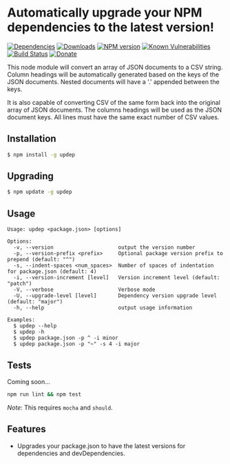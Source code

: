 # Automatically upgrade your NPM dependencies to the latest version!

[![Dependencies](https://img.shields.io/david/mrodrig/updep.svg?style=flat-square)](https://www.npmjs.org/package/updep)
[![Downloads](http://img.shields.io/npm/dm/updep.svg)](https://www.npmjs.org/package/updep)
[![NPM version](https://img.shields.io/npm/v/updep.svg)](https://www.npmjs.org/package/updep)
[![Known Vulnerabilities](https://snyk.io/test/npm/updep/badge.svg)](https://snyk.io/test/npm/updep)
[![Build Status](https://travis-ci.org/mrodrig/updep.svg?branch=master)](https://travis-ci.org/mrodrig/updep)
[![Donate](https://img.shields.io/badge/Donate-PayPal-green.svg)](https://www.paypal.com/cgi-bin/webscr?cmd=_donations&business=rodrigues.mi%40husky.neu.edu&item_name=Open+Source+Software+Development+-+Node+Modules&currency_code=USD&source=url)

This node module will convert an array of JSON documents to a CSV string.
Column headings will be automatically generated based on the keys of the JSON documents. Nested documents will have a '.' appended between the keys.

It is also capable of converting CSV of the same form back into the original array of JSON documents.
The columns headings will be used as the JSON document keys.  All lines must have the same exact number of CSV values.

## Installation

```bash
$ npm install -g updep
```

## Upgrading
```bash
$ npm update -g updep
```

## Usage

```
Usage: updep <package.json> [options]

Options:
  -v, --version                     output the version number
  -p, --version-prefix <prefix>     Optional package version prefix to prepend (default: "^")
  -s, --indent-spaces <num_spaces>  Number of spaces of indentation for package.json (default: 4)
  -i, --version-increment [level]   Version increment level (default: "patch")
  -V, --verbose                     Verbose mode
  -U, --upgrade-level [level]       Dependency version upgrade level (default: "major")
  -h, --help                        output usage information

Examples:
  $ updep --help
  $ updep -h
  $ updep package.json -p ^ -i minor
  $ updep package.json -p "~" -s 4 -i major
```


## Tests

Coming soon...

```bash
npm run lint && npm test
```

_Note_: This requires `mocha` and `should`.

## Features

- Upgrades your package.json to have the latest versions for dependencies and devDependencies.
